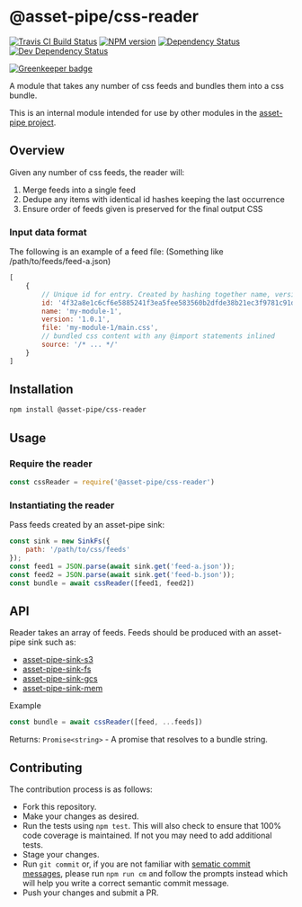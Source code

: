 <!-- TITLE/ -->

<h1>@asset-pipe/css-reader</h1>

<!-- /TITLE -->


<!-- BADGES/ -->

<span class="badge-travisci"><a href="http://travis-ci.org/asset-pipe/asset-pipe-css-reader" title="Check this project's build status on TravisCI"><img src="https://img.shields.io/travis/asset-pipe/asset-pipe-css-reader/master.svg" alt="Travis CI Build Status" /></a></span>
<span class="badge-npmversion"><a href="https://npmjs.org/package/@asset-pipe/css-reader" title="View this project on NPM"><img src="https://img.shields.io/npm/v/@asset-pipe/css-reader.svg" alt="NPM version" /></a></span>
<span class="badge-daviddm"><a href="https://david-dm.org/asset-pipe/asset-pipe-css-reader" title="View the status of this project's dependencies on DavidDM"><img src="https://img.shields.io/david/asset-pipe/asset-pipe-css-reader.svg" alt="Dependency Status" /></a></span>
<span class="badge-daviddmdev"><a href="https://david-dm.org/asset-pipe/asset-pipe-css-reader#info=devDependencies" title="View the status of this project's development dependencies on DavidDM"><img src="https://img.shields.io/david/dev/asset-pipe/asset-pipe-css-reader.svg" alt="Dev Dependency Status" /></a></span>

<!-- /BADGES -->


[![Greenkeeper badge](https://badges.greenkeeper.io/asset-pipe/asset-pipe-css-reader.svg)](https://greenkeeper.io/)

A module that takes any number of css feeds and bundles them into a css bundle.

This is an internal module intended for use by other modules in the [asset-pipe project](https://github.com/asset-pipe).

## Overview

Given any number of css feeds, the reader will:
1. Merge feeds into a single feed
2. Dedupe any items with identical id hashes keeping the last occurrence
3. Ensure order of feeds given is preserved for the final output CSS

### Input data format

The following is an example of a feed file:
(Something like /path/to/feeds/feed-a.json)

```js
[
    {
        // Unique id for entry. Created by hashing together name, version and file
        id: '4f32a8e1c6cf6e5885241f3ea5fee583560b2dfde38b21ec3f9781c91d58f42e',
        name: 'my-module-1',
        version: '1.0.1',
        file: 'my-module-1/main.css',
        // bundled css content with any @import statements inlined
        source: '/* ... */'
    }
]
```

## Installation

```bash
npm install @asset-pipe/css-reader
```

## Usage

### Require the reader
```js
const cssReader = require('@asset-pipe/css-reader')
```

### Instantiating the reader

Pass feeds created by an asset-pipe sink:
```js
const sink = new SinkFs({
    path: '/path/to/css/feeds'
});
const feed1 = JSON.parse(await sink.get('feed-a.json'));
const feed2 = JSON.parse(await sink.get('feed-b.json'));
const bundle = await cssReader([feed1, feed2])
```

## API

Reader takes an array of feeds. Feeds should be produced with an asset-pipe sink such as: 
- [asset-pipe-sink-s3](https://github.com/asset-pipe/asset-pipe-sink-s3`)
- [asset-pipe-sink-fs](https://github.com/asset-pipe/asset-pipe-sink-fs`)
- [asset-pipe-sink-gcs](https://github.com/asset-pipe/asset-pipe-sink-gcs`)
- [asset-pipe-sink-mem](https://github.com/asset-pipe/asset-pipe-sink-mem`)

Example
```js
const bundle = await cssReader([feed, ...feeds])
```

Returns: `Promise<string>` - A promise that resolves to a bundle string.

## Contributing

The contribution process is as follows:

- Fork this repository.
- Make your changes as desired.
- Run the tests using `npm test`. This will also check to ensure that 100% code coverage is maintained. If not you may need to add additional tests.
- Stage your changes.
- Run `git commit` or, if you are not familiar with [sematic commit messages](https://docs.google.com/document/d/1QrDFcIiPjSLDn3EL15IJygNPiHORgU1_OOAqWjiDU5Y/edit), please run `npm run cm` and follow the prompts instead which will help you write a correct semantic commit message.
- Push your changes and submit a PR.

